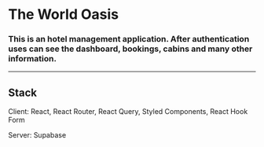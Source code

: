 # The World Oasis

### This is an hotel management application. After authentication uses can see the dashboard, bookings, cabins and many other information.

---

## Stack

Client: React, React Router, React Query, Styled Components, React Hook Form

Server: Supabase